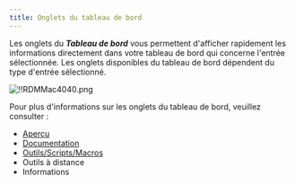 ```yaml
---
title: Onglets du tableau de bord
---
```

Les onglets du ***Tableau de bord*** vous permettent d'afficher rapidement les informations directement dans votre tableau de bord qui concerne l'entrée sélectionnée. Les onglets disponibles du tableau de bord dépendent du type d'entrée sélectionné.  

![!!RDMMac4040.png](https://webdevolutions.azureedge.net/docs/fr/rdm/mac/RdmMac4040.png) 

Pour plus d'informations sur les onglets du tableau de bord, veuillez consulter :  

* [Aperçu](/fr/rdm/mac/user-interface/content-area/dashboard/dashboard-tabs/overview/) 
* [Documentation](/fr/rdm/mac/user-interface/content-area/dashboard/dashboard-tabs/documentation/) 
* [Outils/Scripts/Macros](/fr/rdm/mac/user-interface/content-area/dashboard/dashboard-tabs/macros-scripts-tools/) 
* Outils à distance 
* Informations 

